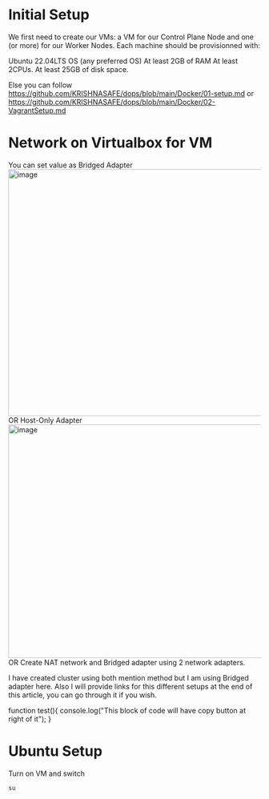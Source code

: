 # Initial Setup
We first need to create our VMs: a VM for our Control Plane Node and one (or more) for our Worker Nodes. Each machine should be provisionned with:

Ubuntu 22.04LTS OS (any preferred OS)
At least 2GB of RAM
At least 2CPUs.
At least 25GB of disk space.

Else you can follow https://github.com/KRISHNASAFE/dops/blob/main/Docker/01-setup.md or https://github.com/KRISHNASAFE/dops/blob/main/Docker/02-VagrantSetup.md 

# Network on Virtualbox for VM 

You can set value as Bridged Adapter 
<img width="942" height="493" alt="image" src="https://github.com/user-attachments/assets/316c2720-5ea3-486a-9a19-e1f7cdc0d7f3" /> 
 OR 
 Host-Only Adapter
 <img width="941" height="467" alt="image" src="https://github.com/user-attachments/assets/71dc1c84-4c58-4bad-9261-8efe81e57211" />
OR 
Create NAT network and Bridged adapter using 2 network adapters. 

I have created cluster using both mention method but I am using Bridged adapter here. 
Also I will provide links for this different setups at the end of this article, you can go through it if you wish. 

function test(){
console.log("This block of code will have copy button at right of it");
}

# Ubuntu Setup 
Turn on VM and switch 
```
su
```
 
